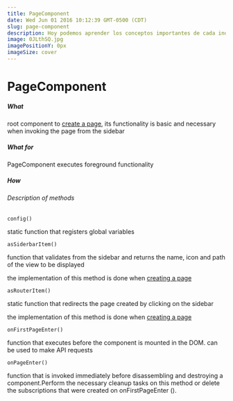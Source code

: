 ```yaml
---
title: PageComponent
date: Wed Jun 01 2016 10:12:39 GMT-0500 (CDT)
slug: page-component
description: Hoy podemos aprender los conceptos importantes de cada industria leyendo la documentación del API de los grandes del mercado.
image: 0JLthSQ.jpg
imagePositionY: 0px
imageSize: cover
---
```


# PageComponent


##### What

root component to [create a page](/documentation/new-page), its functionality is basic and necessary when invoking the page from the sidebar


##### What for


PageComponent executes foreground functionality


##### How


###### Description of methods

`config()`

static function that registers global variables

`asSiderbarItem()`

function that validates from the sidebar and returns the name, icon and path of the view to be displayed

the implementation of this method is done when [creating a page](/documentation/new-page)

`asRouterItem()`

static function that redirects the page created by clicking on the sidebar

the implementation of this method is done when [creating a page](/documentation/new-page)

`onFirstPageEnter()`

function that executes before the component is mounted in the DOM. can be used to make API requests

`onPageEnter()`

function that is invoked immediately before disassembling and destroying a component.Perform the necessary cleanup tasks on this method or delete the subscriptions that were created on onFirstPageEnter ().
